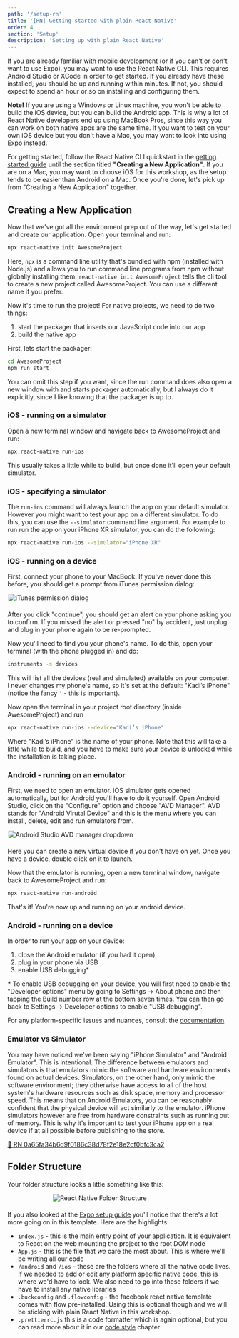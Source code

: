 ```yaml
---
path: '/setup-rn'
title: '[RN] Getting started with plain React Native'
order: 4
section: 'Setup'
description: 'Setting up with plain React Native'
---
```


If you are already familiar with mobile development (or if you can't or don't want to use Expo), you may want to use the React Native CLI. This requires Android Studio or XCode in order to get started. If you already have these installed, you should be up and running within minutes. If not, you should expect to spend an hour or so on installing and configuring them.

**Note!** If you are using a Windows or Linux machine, you won't be able to build the iOS device, but you can build the Android app. This is why a lot of React Native developers end up using MacBook Pros, since this way you can work on both native apps are the same time. If you want to test on your own iOS device but you don't have a Mac, you may want to look into using Expo instead.

For getting started, follow the React Native CLI quickstart in the [getting started guide](https://reactnative.dev/docs/getting-started) until the section titled **"Creating a New Application"**. If you are on a Mac, you may want to choose iOS for this workshop, as the setup tends to be easier than Android on a Mac. Once you're done, let's pick up from "Creating a New Application" together.

## Creating a New Application

Now that we've got all the environment prep out of the way, let's get started and create our application. Open your terminal and run:

```sh
npx react-native init AwesomeProject
```

Here, `npx` is a command line utility that's bundled with npm (installed with Node.js) and allows you to run command line programs from npm without globally installing them. `react-native init AwesomeProject` tells the cli tool to create a new project called AwesomeProject. You can use a different name if you prefer.

Now it's time to run the project! For native projects, we need to do two things:

1. start the packager that inserts our JavaScript code into our app
2. build the native app

First, lets start the packager:

```sh
cd AwesomeProject
npm run start
```

You can omit this step if you want, since the run command does also open a new window with and starts packager automatically, but I always do it explicitly, since I like knowing that the packager is up to.

### iOS - running on a simulator

Open a new terminal window and navigate back to AwesomeProject and run:

```sh
npx react-native run-ios
```

This usually takes a little while to build, but once done it'll open your default simulator.

### iOS - specifying a simulator

The `run-ios` command will always launch the app on your default simulator. However you might want to test your app on a different simulator. To do this, you can use the `--simulator` command line argument. For example to run run the app on your iPhone XR simulator, you can do the following:

```bash
npx react-native run-ios --simulator="iPhone XR"
```

### iOS - running on a device

First, connect your phone to your MacBook. If you've never done this before, you should get a prompt from iTunes permission dialog:

<div style="width:500px;margin:0 auto;margin-bottom:20px">
    <img alt="iTunes permission dialog" src="./images/itunes-permission.png" />
</div>

After you click "continue", you should get an alert on your phone asking you to confirm. If you missed the alert or pressed "no" by accident, just unplug and plug in your phone again to be re-prompted.

Now you'll need to find you your phone's name. To do this, open your terminal (with the phone plugged in) and do:

```sh
instruments -s devices
```

This will list all the devices (real and simulated) available on your computer. I never changes my phone's name, so it's set at the default: "Kadi’s iPhone" (notice the fancy `’` - this is important).

Now open the terminal in your project root directory (inside AwesomeProject) and run

```sh
npx react-native run-ios --device="Kadi’s iPhone"
```

Where "Kadi’s iPhone" is the name of your phone. Note that this will take a little while to build, and you have to make sure your device is unlocked while the installation is taking place.

### Android - running on an emulator

First, we need to open an emulator. iOS simulator gets opened automatically, but for Android you'll have to do it yourself. Open Android Studio, click on the "Configure" option and choose "AVD Manager". AVD stands for "Android Virutal Device" and this is the menu where you can install, delete, edit and run emulators from.

<div style="width:500px;margin:0 auto;margin-bottom:20px">
    <img alt="Android Studio AVD manager dropdown" src="./images/android-avd-manager.png" />
</div>

Here you can create a new virtual device if you don't have on yet. Once you have a device, double click on it to launch.

Now that the emulator is running, open a new terminal window, navigate back to AwesomeProject and run:

```sh
npx react-native run-android
```

That's it! You're now up and running on your android device.

### Android - running on a device

In order to run your app on your device:

1. close the Android emulator (if you had it open)
2. plug in your phone via USB
3. enable USB debugging\*

**\*** To enable USB debugging on your device, you will first need to enable the "Developer options" menu by going to Settings → About phone and then tapping the Build number row at the bottom seven times. You can then go back to Settings → Developer options to enable "USB debugging".

For any platform-specific issues and nuances, consult the [documentation](https://reactnative.dev/docs/running-on-device).

### Emulator vs Simulator

You may have noticed we've been saying "iPhone Simulator" and "Android Emulator". This is intentional. The difference between emulators and simulators is that emulators mimic the software and hardware environments found on actual devices. Simulators, on the other hand, only mimic the software environment; they otherwise have access to all of the host system's hardware resources such as disk space, memory and processor speed. This means that on Android Emulators, you can be reasonably confident that the physical device will act similarly to the emulator. iPhone simulators however are free from hardware constraints such as running out of memory. This is why it's important to test your iPhone app on a real device if at all possible before publishing to the store.

[🔗 RN 0a65fa34b6d9f0186c38d78f2e18e2cf0bfc3ca2](https://github.com/kadikraman/AwesomeProjectRN/commit/0a65fa34b6d9f0186c38d78f2e18e2cf0bfc3ca2)

## Folder Structure

Your folder structure looks a little something like this:

<div style="width:300px;margin:0 auto;margin-bottom:20px">
    <img alt="React Native Folder Structure" src="./images/rn-folder-structure.png" />
</div>

If you also looked at the [Expo setup guide](./setup-expo) you'll notice that there's a lot more going on in this template. Here are the highlights:

- `index.js` - this is the main entry point of your application. It is equivalent to React on the web mounting the project to the root DOM node
- `App.js` - this is the file that _we_ care the most about. This is where we'll be writing all our code
- `/android` and `/ios` - these are the folders where all the native code lives. If we needed to add or edit any platform specific native code, this is where we'd have to look. We also need to go into these folders if we have to install any native libraries
- `.buckconfig` and `.flowconfig` - the facebook react native template comes with flow pre-installed. Using this is optional though and we will be sticking with plain React Native in this workshop.
- `.prettierrc.js` this is a code formatter which is again optional, but you can read more about it in our [code style](./code-style) chapter
